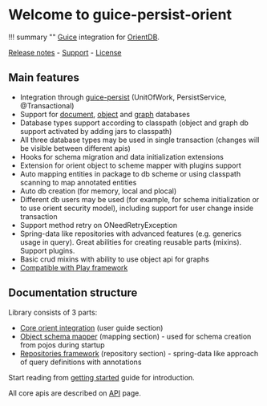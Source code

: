 # Welcome to guice-persist-orient

!!! summary ""
    [Guice](https://github.com/google/guice) integration for [OrientDB](https://orientdb.com/).

[Release notes](about/history.md) - [Support](about/support.md) - [License](about/license.md)

## Main features

* Integration through [guice-persist](https://github.com/google/guice/wiki/GuicePersist) (UnitOfWork, PersistService, @Transactional)
* Support for [document](http://orientdb.com/docs/last/Document-Database.html), [object](http://orientdb.com/docs/last/Object-Database.html) and
[graph](http://orientdb.com/docs/last/Graph-Database-Tinkerpop.html) databases
* Database types support according to classpath (object and graph db support activated by adding jars to classpath)
* All three database types may be used in single transaction (changes will be visible between different apis)
* Hooks for schema migration and data initialization extensions
* Extension for orient object to scheme mapper with plugins support
* Auto mapping entities in package to db scheme or using classpath scanning to map annotated entities
* Auto db creation (for memory, local and plocal)
* Different db users may be used (for example, for schema initialization or to use orient security model), including support for user change inside transaction
* Support method retry on ONeedRetryException
* Spring-data like repositories with advanced features (e.g. generics usage in query). Great abilities for creating reusable parts (mixins). Support plugins.
* Basic crud mixins with ability to use object api for graphs
* [Compatible with Play framework](https://github.com/xvik/guice-persist-orient-play-example)

## Documentation structure

Library consists of 3 parts:

* [Core orient integration](guide/configuration.md) (user guide section) 
* [Object schema mapper](mapping/objectscheme.md) (mapping section) - used for schema creation from pojos during startup
* [Repositories framework](repository/overview.md) (repository section) - spring-data like approach of query definitions with annotations 

Start reading from [getting started](getting-started.md) guide for introduction.

All core apis are described on [API](api.md) page.